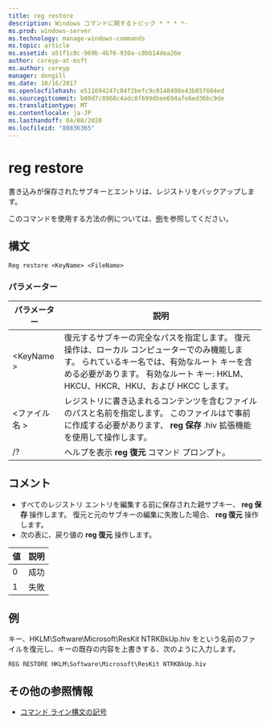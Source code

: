 ```yaml
---
title: reg restore
description: Windows コマンドに関するトピック * * * *-
ms.prod: windows-server
ms.technology: manage-windows-commands
ms.topic: article
ms.assetid: a51f1c0c-969b-4b76-930a-c8bb14dea26e
author: coreyp-at-msft
ms.author: coreyp
manager: dongill
ms.date: 10/16/2017
ms.openlocfilehash: e511694247c04f2befc9c0148498e43b85f664ed
ms.sourcegitcommit: b00d7c8968c4adc8f699dbee694afe6ed36bc9de
ms.translationtype: MT
ms.contentlocale: ja-JP
ms.lasthandoff: 04/08/2020
ms.locfileid: "80836365"
---
```

# <a name="reg-restore"></a>reg restore



書き込みが保存されたサブキーとエントリは、レジストリをバックアップします。

このコマンドを使用する方法の例については、[例](#BKMK_examples)を参照してください。

## <a name="syntax"></a>構文

```
Reg restore <KeyName> <FileName>
```

### <a name="parameters"></a>パラメーター

|パラメーター|説明|
|---------|-----------|
|\<KeyName >|復元するサブキーの完全なパスを指定します。 復元操作は、ローカル コンピューターでのみ機能します。 られているキー名では、有効なルート キーを含める必要があります。 有効なルート キー: HKLM、HKCU、HKCR、HKU、および HKCC します。|
|\<ファイル名 >|レジストリに書き込まれるコンテンツを含むファイルのパスと名前を指定します。 このファイルはで事前に作成する必要があります、 **reg 保存** .hiv 拡張機能を使用して操作します。|
|/?|ヘルプを表示 **reg 復元** コマンド プロンプト。|

## <a name="remarks"></a>コメント

-   すべてのレジストリ エントリを編集する前に保存された親サブキー、 **reg 保存** 操作します。 復元と元のサブキーの編集に失敗した場合、 **reg 復元** 操作します。
-   次の表に、戻り値の **reg 復元** 操作します。

|値|説明|
|-----|-----------|
|0|成功|
|1|失敗|

## <a name="examples"></a><a name=BKMK_examples></a>例

キー、HKLM\Software\Microsoft\ResKit NTRKBkUp.hiv をという名前のファイルを復元し、キーの既存の内容を上書きする、次のように入力します。
```
REG RESTORE HKLM\Software\Microsoft\ResKit NTRKBkUp.hiv
```

## <a name="additional-references"></a>その他の参照情報

- [コマンド ライン構文の記号](command-line-syntax-key.md)